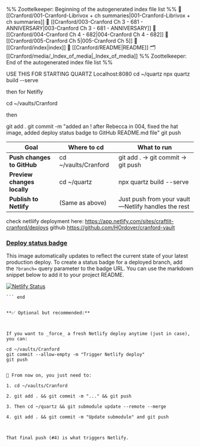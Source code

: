 %% Zoottelkeeper: Beginning of the autogenerated index file list  %%
📄 [[Cranford/001-Cranford-Librivox + ch summaries|001-Cranford-Librivox + ch summaries]]
📄 [[Cranford/003-Cranford Ch 3 - 681 - ANNIVERSARY|003-Cranford Ch 3 - 681 - ANNIVERSARY]]
📄 [[Cranford/004-Cranford Ch 4 - 682|004-Cranford Ch 4 - 682]]
📄 [[Cranford/005-Cranford Ch 5|005-Cranford Ch 5]]
📄 [[Cranford/index|index]]
📄 [[Cranford/README|README]]
🗂️ [[Cranford/media/_Index_of_media|_Index_of_media]]
%% Zoottelkeeper: End of the autogenerated index file list  %%





USE THIS FOR STARTING QUARTZ Localhost:8080
cd ~/quartz
npx quartz build --serve

then for Netifly

cd ~/vaults/Cranford

then

git add .
git commit -m "added an ! after Rebecca in 004, fixed the hat image, added deploy status badge to GitHub README.md file"
git push

| **Goal**                    | **Where to** cd      | **What to run**                                    |
| --------------------------- | -------------------- | -------------------------------------------------- |
| **Push changes to GitHub**  | cd ~/vaults/Cranford | git add . → git commit → git push                  |
| **Preview changes locally** | cd ~/quartz          | npx quartz build --serve                           |
| **Publish to Netlify**      | (Same as above)      | Just push from your vault—Netlify handles the rest |
check netliify deployment here: https://app.netlify.com/sites/craftlit-cranford/deploys
github https://github.com/HOrdover/cranford-vault


### [Deploy status badge](https://app.netlify.com/sites/craftlit-cranford/configuration/general#deploy-status-badge)

This image automatically updates to reflect the current state of your latest production deploy. To create a status badge for a deployed branch, add the `?branch=` query parameter to the badge URL. You can use the markdown snippet below to add it to your project README.

[![Netlify Status](https://api.netlify.com/api/v1/badges/7313b0cb-128b-4e11-b425-b55088c13680/deploy-status)](https://app.netlify.com/sites/craftlit-cranford/deploys)
```[![Netlify Status](https://api.netlify.com/api/v1/badges/7313b0cb-128b-4e11-b425-b55088c13680/deploy-status)](https://app.netlify.com/sites/craftlit-cranford/deploys)
``` end


**✅ Optional but recommended:**

  

If you want to _force_ a fresh Netlify deploy anytime (just in case), you can:

cd ~/vaults/Cranford
git commit --allow-empty -m "Trigger Netlify deploy"
git push


🔁 From now on, you just need to:

1. cd ~/vaults/Cranford

2. git add . && git commit -m "..." && git push

3. Then cd ~/quartz && git submodule update --remote --merge

4. git add . && git commit -m "Update submodule" and git push

  

That final push (#4) is what triggers Netlify.